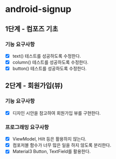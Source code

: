 # android-signup
## 1단계 - 컴포즈 기초
### 기능 요구사항
- [x] text() 테스트를 성공하도록 수정한다.
- [x] column() 테스트를 성공하도록 수정한다.
- [x] button() 테스트를 성공하도록 수정한다.

## 2단계 - 회원가입(뷰)
### 기능 요구사항
- [x] 디자인 시안을 참고하여 회원가입 뷰를 구현한다.

### 프로그래밍 요구사항
- [x] ViewModel, Hilt 등은 활용하지 않는다.
- [x] 컴포저블 함수가 너무 많은 일을 하지 않도록 분리한다.
- [x] Material3 Button, TextField를 활용한다.
